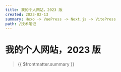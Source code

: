 ```yaml
---
title: 我的个人网站，2023 版
created: 2023-02-13
summary: Hexo -> VuePress -> Next.js -> VitePress
path: /技术笔记
---
```


# 我的个人网站，2023 版

> {{ $frontmatter.summary }}

